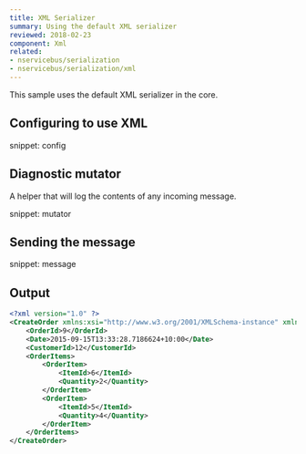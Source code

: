 ```yaml
---
title: XML Serializer
summary: Using the default XML serializer
reviewed: 2018-02-23
component: Xml
related:
- nservicebus/serialization
- nservicebus/serialization/xml
---
```


This sample uses the default XML serializer in the core.


## Configuring to use XML

snippet: config


## Diagnostic mutator

A helper that will log the contents of any incoming message.

snippet: mutator


## Sending the message

snippet: message


## Output

```xml
<?xml version="1.0" ?>
<CreateOrder xmlns:xsi="http://www.w3.org/2001/XMLSchema-instance" xmlns:xsd="http://www.w3.org/2001/XMLSchema" xmlns="http://tempuri.net/XmlSample">
	<OrderId>9</OrderId>
	<Date>2015-09-15T13:33:28.7186624+10:00</Date>
	<CustomerId>12</CustomerId>
	<OrderItems>
		<OrderItem>
			<ItemId>6</ItemId>
			<Quantity>2</Quantity>
		</OrderItem>
		<OrderItem>
			<ItemId>5</ItemId>
			<Quantity>4</Quantity>
		</OrderItem>
	</OrderItems>
</CreateOrder>
```
